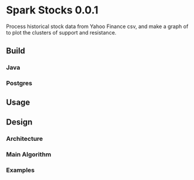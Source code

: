 # Spark Stocks 0.0.1

Process historical stock data from Yahoo Finance csv, and make a graph of to plot the clusters of support and resistance.

## Build
### Java

### Postgres

## Usage


## Design
### Architecture

### Main Algorithm

### Examples

